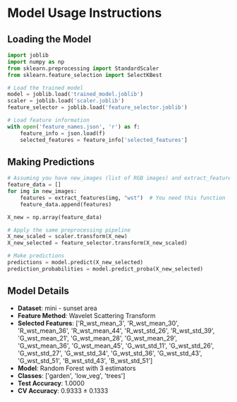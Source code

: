# Model Usage Instructions

## Loading the Model
```python
import joblib
import numpy as np
from sklearn.preprocessing import StandardScaler
from sklearn.feature_selection import SelectKBest

# Load the trained model
model = joblib.load('trained_model.joblib')
scaler = joblib.load('scaler.joblib')
feature_selector = joblib.load('feature_selector.joblib')

# Load feature information
with open('feature_names.json', 'r') as f:
    feature_info = json.load(f)
    selected_features = feature_info['selected_features']
```

## Making Predictions
```python
# Assuming you have new_images (list of RGB images) and extract_features function
feature_data = []
for img in new_images:
    features = extract_features(img, "wst")  # You need this function
    feature_data.append(features)

X_new = np.array(feature_data)

# Apply the same preprocessing pipeline
X_new_scaled = scaler.transform(X_new)
X_new_selected = feature_selector.transform(X_new_scaled)

# Make predictions
predictions = model.predict(X_new_selected)
prediction_probabilities = model.predict_proba(X_new_selected)
```

## Model Details
- **Dataset**: mini - sunset area
- **Feature Method**: Wavelet Scattering Transform
- **Selected Features**: ['R_wst_mean_3', 'R_wst_mean_30', 'R_wst_mean_36', 'R_wst_mean_44', 'R_wst_std_26', 'R_wst_std_39', 'G_wst_mean_21', 'G_wst_mean_28', 'G_wst_mean_29', 'G_wst_mean_36', 'G_wst_mean_45', 'G_wst_std_11', 'G_wst_std_26', 'G_wst_std_27', 'G_wst_std_34', 'G_wst_std_36', 'G_wst_std_43', 'G_wst_std_51', 'B_wst_std_43', 'B_wst_std_51']
- **Model**: Random Forest with 3 estimators
- **Classes**: ['garden', 'low_veg', 'trees']
- **Test Accuracy**: 1.0000
- **CV Accuracy**: 0.9333 ± 0.1333
